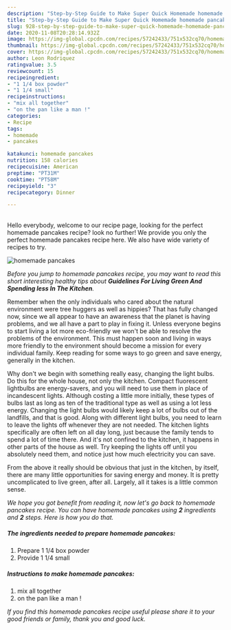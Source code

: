 ```yaml
---
description: "Step-by-Step Guide to Make Super Quick Homemade homemade pancakes"
title: "Step-by-Step Guide to Make Super Quick Homemade homemade pancakes"
slug: 928-step-by-step-guide-to-make-super-quick-homemade-homemade-pancakes
date: 2020-11-08T20:28:14.932Z
image: https://img-global.cpcdn.com/recipes/57242433/751x532cq70/homemade-pancakes-recipe-main-photo.jpg
thumbnail: https://img-global.cpcdn.com/recipes/57242433/751x532cq70/homemade-pancakes-recipe-main-photo.jpg
cover: https://img-global.cpcdn.com/recipes/57242433/751x532cq70/homemade-pancakes-recipe-main-photo.jpg
author: Leon Rodriquez
ratingvalue: 3.5
reviewcount: 15
recipeingredient:
- "1 1/4 box powder"
- "1 1/4 small"
recipeinstructions:
- "mix all together"
- "on the pan like a man !"
categories:
- Recipe
tags:
- homemade
- pancakes

katakunci: homemade pancakes 
nutrition: 158 calories
recipecuisine: American
preptime: "PT31M"
cooktime: "PT58M"
recipeyield: "3"
recipecategory: Dinner

---
```

<br>
Hello everybody, welcome to our recipe page, looking for the perfect homemade pancakes recipe? look no further! We provide you only the perfect homemade pancakes recipe here. We also have wide variety of recipes to try.
<br>


![homemade pancakes](https://img-global.cpcdn.com/recipes/57242433/751x532cq70/homemade-pancakes-recipe-main-photo.jpg)

<i>Before you jump to homemade pancakes recipe, you may want to read this short interesting healthy tips about 
<strong>Guidelines For Living Green And Spending less In The Kitchen</strong>.</i>
</br>

Remember when the only individuals who cared about the natural environment were tree huggers as well as hippies? That has fully changed now, since we all appear to have an awareness that the planet is having problems, and we all have a part to play in fixing it. Unless everyone begins to start living a lot more eco-friendly we won't be able to resolve the problems of the environment. This must happen soon and living in ways more friendly to the environment should become a mission for every individual family. Keep reading for some ways to go green and save energy, generally in the kitchen.

Why don't we begin with something really easy, changing the light bulbs. Do this for the whole house, not only the kitchen. Compact fluorescent lightbulbs are energy-savers, and you will need to use them in place of incandescent lights. Although costing a little more initially, these types of bulbs last as long as ten of the traditional type as well as using a lot less energy. Changing the light bulbs would likely keep a lot of bulbs out of the landfills, and that is good. Along with different light bulbs, you need to learn to leave the lights off whenever they are not needed. The kitchen lights specifically are often left on all day long, just because the family tends to spend a lot of time there. And it's not confined to the kitchen, it happens in other parts of the house as well. Try keeping the lights off until you absolutely need them, and notice just how much electricity you can save.

From the above it really should be obvious that just in the kitchen, by itself, there are many little opportunities for saving energy and money. It is pretty uncomplicated to live green, after all. Largely, all it takes is a little common sense.


<i>We hope you got benefit from reading it, now let's go back to homemade pancakes recipe. You can have homemade pancakes using <strong>2</strong> ingredients and <strong>2</strong> steps. Here is how you do that.
</i>

##### The ingredients needed to prepare homemade pancakes:

1. Prepare 1 1/4 box powder
1. Provide 1 1/4 small


##### Instructions to make homemade pancakes:

1. mix all together
1. on the pan like a man !


<i>If you find this homemade pancakes recipe useful please share it to your good friends or family, thank you and good luck.</i>
